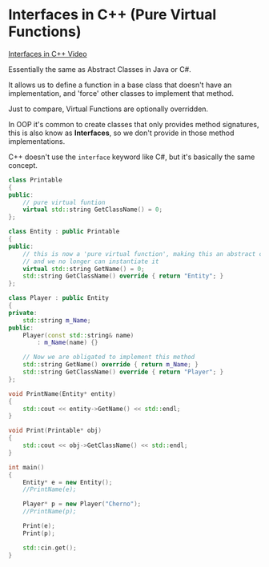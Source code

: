 # Interfaces in C++ (Pure Virtual Functions)

[Interfaces in C++ Video](https://www.youtube.com/watch?v=UWAdd13EfM8&list=PLlrATfBNZ98dudnM48yfGUldqGD0S4FFb&index=29)

Essentially the same as Abstract Classes in Java or C#.

It allows us to define a function in a base class that doesn't have an implementation, and 'force' other classes to implement that method.

Just to compare, Virtual Functions are optionally overridden.

In OOP it's common to create classes that only provides method signatures, this is also know as **Interfaces**, so we don't provide in those method implementations.

C++ doesn't use the `interface` keyword like C#, but it's basically the same concept.

```cpp
class Printable
{
public:
    // pure virtual funtion
    virtual std::string GetClassName() = 0;
};

class Entity : public Printable
{
public:
    // this is now a 'pure virtual function', making this an abstract class
    // and we no longer can instantiate it
    virtual std::string GetName() = 0;
    std::string GetClassName() override { return "Entity"; }
};

class Player : public Entity
{
private:
    std::string m_Name;
public:
    Player(const std::string& name)
        : m_Name(name) {}

    // Now we are obligated to implement this method
    std::string GetName() override { return m_Name; }
    std::string GetClassName() override { return "Player"; }
};

void PrintName(Entity* entity)
{
    std::cout << entity->GetName() << std::endl;
}

void Print(Printable* obj)
{
    std::cout << obj->GetClassName() << std::endl;
}

int main()
{
    Entity* e = new Entity();
    //PrintName(e);

    Player* p = new Player("Cherno");
    //PrintName(p);

    Print(e);
    Print(p);

    std::cin.get();
}

```